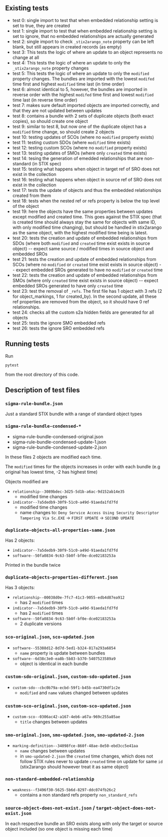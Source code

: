 ## Existing tests

* test 0: single import to test that when embedded relationship setting is set to true, they are created
* test 1: single import to test that when embedded relationship setting is set to ignore, that no embedded relationships are actually generated
* test 2: single import to check `_stix2arango_note` property can be left blank, but still appears in created records (as empty)
* test 3: This tests the logic of where an update to an object represents no change at all
* test 4: This tests the logic of where an update to only the `_stix2arango_note` property changes
* test 5: This tests the logic of where an update to only the `modified` property changes. The bundles are imported with the lowest `modifed` time first and highest `modified` time last (in time order)
* test 6: almost identical to 5, however, the bundles are imported in reverse order with the highest `modifed` time first and lowest `modified` time last (in reverse time order)
* test 7: makes sure default imported objects are imported correctly, and that they are not updated between updates
* test 8: contains a bundle with 2 sets of duplicate objects (both exact copies), so should create one object
* test 9: similar to test 8, but now one of the duplicate object has a `modified` time change, so should create 2 objects
* test 10: testing updates of SCOs (where no `modified` property exists)
* test 11: testing custom SDOs (where `modified` time exists)
* test 12: testing custom SCOs (where no `modified` property exists)
* test 13: testing updates of SMOs (where only `created` time exists)
* test 14: tesing the generation of emedded relationships that are non-standard (in STIX spec)
* test 15: testing what happens when object in target ref of SRO does not exist in the collection
* test 16: testing what happens when object in source ref of SRO does not exist in the collection
* test 17: tests the update of objects and thus the embedded relationships created from them
* test 18: tests when the nested ref or refs property is below the top level of the object
* test 19: here the objects have the same properties between updates except modified and created time. This goes against the STIX spec (that is created time should always stay the same for objects with same ID, with only modified time changing), but should be handled in stix2arango as the same object, with the highest modified time being is latest.
* test 20: tests the creation and update of embedded relationships from SDOs (where both `modified` and `created` time exist exists in source object) -- expect same source / modified times in source object and embedded SROs
* test 21: tests the creation and update of embedded relationships from SCOs (where no `modified` or `created` time exist exists in source object) -- expect embedded SROs generated to have no `modified` or `created` time
* test 22: tests the creation and update of embedded relationships from SMOs (where only `created` time exist exists in source object) -- expect embedded SROs generated to have only `created` time
* test 23: test the removal of `_refs`. The first file has 1 object with 3 refs (2 for object_markings, 1 for created_by). In the second update, all these ref properties are removed from the object, so it should have 0 ref relationships.
* test 24: checks all the custom s2a hidden fields are generated for all objects
* test 25: tests the ignore SMO embedded refs
* test 26: tests the ignore SRO embedded refs

## Running tests

Run 

```shell
pytest
```

from the root directory of this code.

## Description of test files

### `sigma-rule-bundle.json`

Just a standard STIX bundle with a range of standard object types

### `sigma-rule-bundle-condensed-*`

* sigma-rule-bundle-condensed-original.json
* sigma-rule-bundle-condensed-update-1.json
* sigma-rule-bundle-condensed-update-2.json

In these files 2 objects are modified each time.

The `modified` times for the objects increases in order with each bundle (e.g original has lowest time, -2 has highest time)

Objects modified are

* `relationship--3089bdec-3d25-5d1b-a6ac-9d152ab14e35` 
  * modified time changes
* `indicator--7a5dedb9-30f9-51c0-a49d-91aeda1fd7fd` 
  * modified time changes
  * name changes to: `Deny Service Access Using Security Descriptor Tampering Via Sc.EXE` -> `FIRST UPDATE` -> `SECOND UPDATE` 

### `duplicate-objects-all-properties-same.json`

Has 2 objects:

* `indicator--7a5dedb9-30f9-51c0-a49d-91aeda1fd7fd`
* `software--50fa0834-9c63-5b0f-bf0e-dce02183253a`

Printed in the bundle twice

### `duplicate-objects-properties-different.json`

Has 3 objects:

* `relationship--00038d0e-7fc7-41c3-9055-edb4d87ea912`
  * has 2 `modified` times
* `indicator--7a5dedb9-30f9-51c0-a49d-91aeda1fd7fd`
  * has 2 `modified` times
* `software--50fa0834-9c63-5b0f-bf0e-dce02183253a`
  * 2 duplicate versions

### `sco-original.json`, `sco-updated.json`

* `software--55388d12-8d7d-5ed1-b324-817a293a6854`
  * `name` property is update between bundles
* `software--6d38c3e0-ea8b-5b83-b370-5407523589a9`
  * object is identical in each bundle

### `custom-sdo-original.json`, `custom-sdo-updated.json`

* `custom-sdo--cbc0b79a-ecbd-59f1-b45b-ea4730df1c2e`
  * `modified` and `name` values changed between updates

### `custom-sco-original.json`, `custom-sco-updated.json`

* `custom-sco--0306ac42-a167-4eb6-a67a-969c255a85ae`
  * `title` changes between updates

### `smo-original.json`, `smo-updated.json`, `smo-updated-2.json`

* `marking-definition--34098fce-860f-48ae-8e50-ebd3cc5e41aa`
  * `name` changes between updates
  * in `smo-updated-2.json` the `created` time changes, which does not follow STIX rules never to update `created` time on update for same `id` (stix2arango should however treat it as same object)

### `non-standard-embedded-relationship`

* `weakness--f3496f30-5625-5b6d-8297-ddc074fb26c2`
  * contains a non standard refs property `non_standard_refs`

### `source-object-does-not-exist.json` / `target-object-does-not-exist.json`

In each respective bundle an SRO exists along with only the target or source object included (so one object is missing each time)